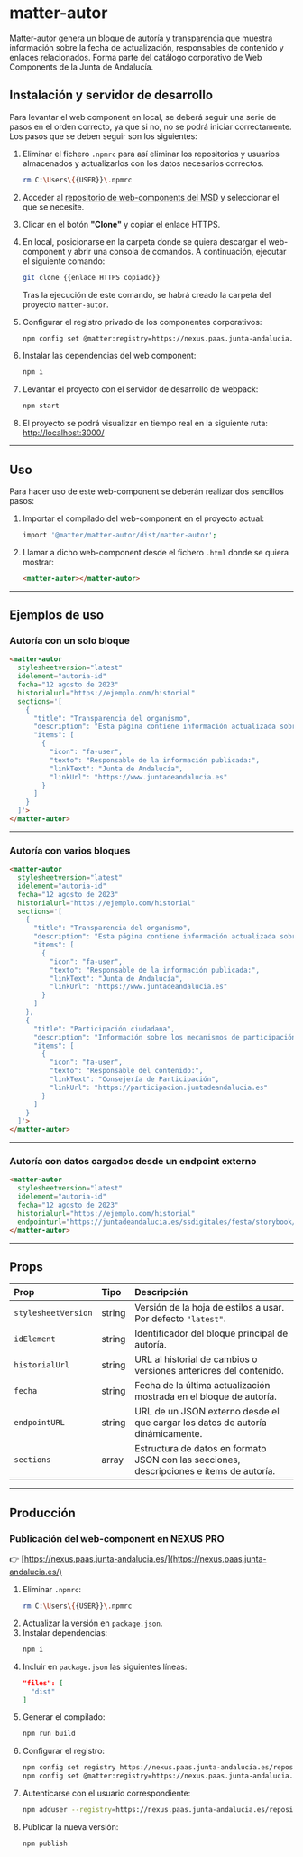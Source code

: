 # matter-autor

Matter-autor genera un bloque de autoría y transparencia que muestra información sobre la fecha de actualización, responsables de contenido y enlaces relacionados. Forma parte del catálogo corporativo de Web Components de la Junta de Andalucía.

## Instalación y servidor de desarrollo

Para levantar el web component en local, se deberá seguir una serie de pasos en el orden correcto, ya que si no, no se podrá iniciar correctamente. Los pasos que se deben seguir son los siguientes:

1. Eliminar el fichero `.npmrc` para así eliminar los repositorios y usuarios almacenados y actualizarlos con los datos necesarios correctos.
    ```bash
    rm C:\Users\{{USER}}\.npmrc
    ```

2. Acceder al [repositorio de web-components del MSD](https://gitlab.juntadeandalucia.es/pt-exp-webcomponents) y seleccionar el que se necesite.  
3. Clicar en el botón **"Clone"** y copiar el enlace HTTPS.  
4. En local, posicionarse en la carpeta donde se quiera descargar el web-component y abrir una consola de comandos. A continuación, ejecutar el siguiente comando:
    ```bash
    git clone {{enlace HTTPS copiado}}
    ```
    Tras la ejecución de este comando, se habrá creado la carpeta del proyecto `matter-autor`.
5. Configurar el registro privado de los componentes corporativos:
    ```bash
    npm config set @matter:registry=https://nexus.paas.junta-andalucia.es/repository/msd.npm-private/
    ```
6. Instalar las dependencias del web component:
    ```bash
    npm i
    ```
7. Levantar el proyecto con el servidor de desarrollo de webpack:
    ```bash
    npm start
    ```
8. El proyecto se podrá visualizar en tiempo real en la siguiente ruta:  
   [http://localhost:3000/](http://localhost:3000/)

---

## Uso

Para hacer uso de este web-component se deberán realizar dos sencillos pasos:

1. Importar el compilado del web-component en el proyecto actual:
    ```bash
    import '@matter/matter-autor/dist/matter-autor';
    ```
2. Llamar a dicho web-component desde el fichero `.html` donde se quiera mostrar:
    ```html
    <matter-autor></matter-autor>
    ```

---

## Ejemplos de uso

### Autoría con un solo bloque
```html
<matter-autor
  stylesheetversion="latest"
  idelement="autoria-id"
  fecha="12 agosto de 2023"
  historialurl="https://ejemplo.com/historial"
  sections='[
    {
      "title": "Transparencia del organismo",
      "description": "Esta página contiene información actualizada sobre la transparencia y los responsables institucionales del organismo.",
      "items": [
        {
          "icon": "fa-user",
          "texto": "Responsable de la información publicada:",
          "linkText": "Junta de Andalucía",
          "linkUrl": "https://www.juntadeandalucia.es"
        }
      ]
    }
  ]'>
</matter-autor>
```

---

### Autoría con varios bloques
```html
<matter-autor
  stylesheetversion="latest"
  idelement="autoria-id"
  fecha="12 agosto de 2023"
  historialurl="https://ejemplo.com/historial"
  sections='[
    {
      "title": "Transparencia del organismo",
      "description": "Esta página contiene información actualizada sobre la transparencia y los responsables institucionales del organismo.",
      "items": [
        {
          "icon": "fa-user",
          "texto": "Responsable de la información publicada:",
          "linkText": "Junta de Andalucía",
          "linkUrl": "https://www.juntadeandalucia.es"
        }
      ]
    },
    {
      "title": "Participación ciudadana",
      "description": "Información sobre los mecanismos de participación y acceso a datos.",
      "items": [
        {
          "icon": "fa-user",
          "texto": "Responsable del contenido:",
          "linkText": "Consejería de Participación",
          "linkUrl": "https://participacion.juntadeandalucia.es"
        }
      ]
    }
  ]'>
</matter-autor>
```

---

### Autoría con datos cargados desde un endpoint externo
```html
<matter-autor
  stylesheetversion="latest"
  idelement="autoria-id"
  fecha="12 agosto de 2023"
  historialurl="https://ejemplo.com/historial"
  endpointurl="https://juntadeandalucia.es/ssdigitales/festa/storybook/matter-autor-1.2.0.json">
</matter-autor>
```

---

## Props

| Prop               | Tipo     | Descripción                                                                                   |
| :----------------- | :------- | :-------------------------------------------------------------------------------------------- |
| `stylesheetVersion` | string   | Versión de la hoja de estilos a usar. Por defecto `"latest"`.                                |
| `idElement`         | string   | Identificador del bloque principal de autoría.                                               |
| `historialUrl`      | string   | URL al historial de cambios o versiones anteriores del contenido.                            |
| `fecha`             | string   | Fecha de la última actualización mostrada en el bloque de autoría.                          |
| `endpointURL`       | string   | URL de un JSON externo desde el que cargar los datos de autoría dinámicamente.              |
| `sections`          | array    | Estructura de datos en formato JSON con las secciones, descripciones e ítems de autoría.     |

---

## Producción

### **Publicación del web-component en NEXUS PRO**
👉 [https://nexus.paas.junta-andalucia.es/](https://nexus.paas.junta-andalucia.es/)

1. Eliminar `.npmrc`:
    ```bash
    rm C:\Users\{{USER}}\.npmrc
    ```
2. Actualizar la versión en `package.json`.  
3. Instalar dependencias:
    ```bash
    npm i
    ```
4. Incluir en `package.json` las siguientes líneas:
    ```json
    "files": [
      "dist"
    ]
    ```
5. Generar el compilado:
    ```bash
    npm run build
    ```
6. Configurar el registro:
    ```bash
    npm config set registry https://nexus.paas.junta-andalucia.es/repository/msd.npm-private/
    npm config set @matter:registry=https://nexus.paas.junta-andalucia.es/repository/msd.npm-private/
    ```
7. Autenticarse con el usuario correspondiente:
    ```bash
    npm adduser --registry=https://nexus.paas.junta-andalucia.es/repository/msd.npm-private/ --always-auth
    ```
8. Publicar la nueva versión:
    ```bash
    npm publish
    ```
